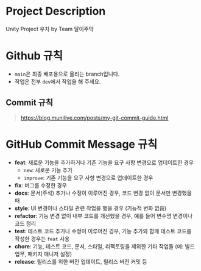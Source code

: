 # Project Description
Unity Project 우치 by Team 달이주막

# Github 규칙
- `main`은 최종 배포용으로 올리는 branch입니다.
- 작업은 전부 `dev`에서 작업을 해 주세요.

## Commit 규칙
> https://blog.munilive.com/posts/my-git-commit-guide.html

# GitHub Commit Message 규칙

- **feat**: 새로운 기능을 추가하거나 기존 기능을 요구 사항 변경으로 업데이트한 경우
  - `new`: 새로운 기능 추가
  - `improve`: 기존 기능을 요구 사항 변경으로 업데이트한 경우
- **fix**: 버그를 수정한 경우
- **docs**: 문서(주석) 추가나 수정이 이루어진 경우, 코드 변경 없이 문서만 변경했을 때
- **style**: UI 변경이나 스타일 관련 작업을 했을 경우 (기능적 변화 없음)
- **refactor**: 기능 변경 없이 내부 코드를 개선했을 경우, 예를 들어 변수명 변경이나 코드 정리
- **test**: 테스트 코드 추가나 수정이 이루어진 경우, 기능 추가와 함께 테스트 코드를 작성한 경우는 `feat` 사용
- **chore**: 기능, 테스트 코드, 문서, 스타일, 리팩토링을 제외한 기타 작업들 (예: 빌드 업무, 패키지 매니저 설정)
- **release**: 릴리스를 위한 버전 업데이트, 릴리스 버전 커밋 등